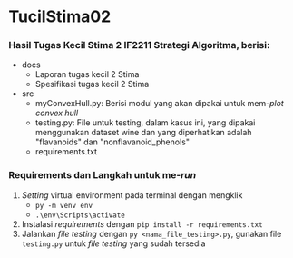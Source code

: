 # TucilStima02
###  Hasil Tugas Kecil Stima 2 IF2211 Strategi Algoritma, berisi:

* docs
    *   Laporan tugas kecil 2 Stima
    *   Spesifikasi tugas kecil 2 Stima
* src
    * myConvexHull.py: Berisi modul yang akan dipakai untuk mem-_plot_ _convex hull_
    * testing.py: File untuk testing, dalam kasus ini, yang dipakai menggunakan dataset wine dan yang diperhatikan adalah "flavanoids" dan "nonflavanoid_phenols"
    * requirements.txt
 
 ###  Requirements dan Langkah untuk me-_run_
1. _Setting_ virtual environment pada terminal dengan mengklik
    * `py -m venv env`
    * `.\env\Scripts\activate`
2. Instalasi _requirements_ dengan  `pip install -r requirements.txt`
3. Jalankan _file testing_ dengan `py <nama_file_testing>.py`, gunakan file `testing.py` untuk _file testing_ yang sudah tersedia
